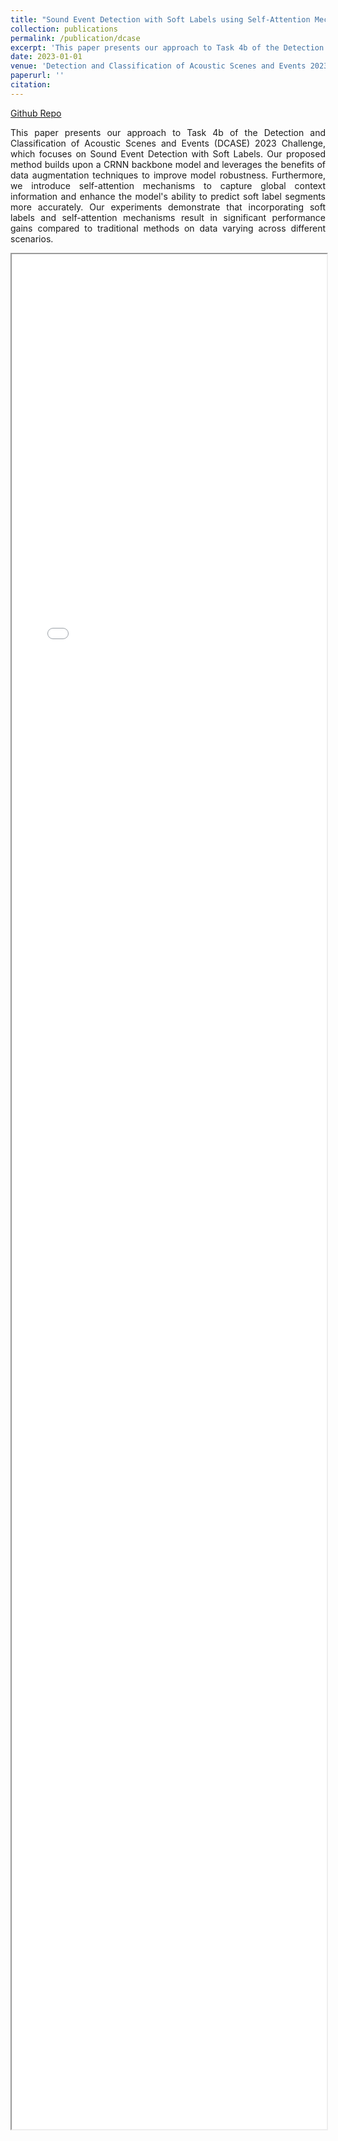 ```yaml
---
title: "Sound Event Detection with Soft Labels using Self-Attention Mechanisms for Global Scene Feature Extraction"
collection: publications
permalink: /publication/dcase
excerpt: 'This paper presents our approach to Task 4b of the Detection and Classification of Acoustic Scenes and Events (DCASE) 2023 Challenge, which focuses on Sound Event Detection with Soft Labels. Our proposed method builds upon a CRNN backbone model and leverages the benefits of data augmentation techniques to improve model robustness. Furthermore, we introduce self-attention mechanisms to capture global context information and enhance the models ability to predict soft label segments more accurately. Our experiments demonstrate that incorporating soft labels and self-attention mechanisms result in significant performance gains compared to traditional methods on data varying across different scenarios.'
date: 2023-01-01
venue: 'Detection and Classification of Acoustic Scenes and Events 2023'
paperurl: ''
citation: 
---
```


[Github Repo](https://github.com/v-nhandt21/SED_SoftLabel)

<p style='text-align: justify;'>This paper presents our approach to Task 4b of the Detection and Classification of Acoustic Scenes and Events (DCASE) 2023 Challenge, which focuses on Sound Event Detection with Soft Labels. Our proposed method builds upon a CRNN backbone model and leverages the benefits of data augmentation techniques to improve model robustness. Furthermore, we introduce self-attention mechanisms to capture global context information and enhance the model's ability to predict soft label segments more accurately. Our experiments demonstrate that incorporating soft labels and self-attention mechanisms result in significant performance gains compared to traditional methods on data varying across different scenarios.</p>

<iframe src="/files/dcase.pdf" width="100%" height="3000"></iframe>


